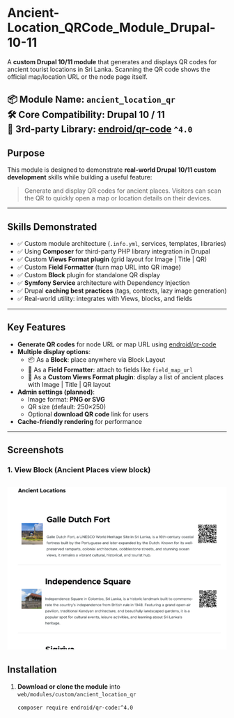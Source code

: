 # Ancient-Location_QRCode_Module_Drupal-10-11

A **custom Drupal 10/11 module** that generates and displays QR codes for ancient tourist locations in Sri Lanka. Scanning the QR code shows the official map/location URL or the node page itself.  

📦 **Module Name:** `ancient_location_qr`  
🛠️ **Core Compatibility:** Drupal 10 / 11  
🔗 **3rd-party Library:** [endroid/qr-code](https://github.com/endroid/qr-code) `^4.0`  
---
## **Purpose**

This module is designed to demonstrate **real-world Drupal 10/11 custom development** skills while building a useful feature:  
> Generate and display QR codes for ancient places. Visitors can scan the QR to quickly open a map or location details on their devices.
---
## **Skills Demonstrated**

- ✅ Custom module architecture (`.info.yml`, services, templates, libraries)  
- ✅ Using **Composer** for third-party PHP library integration in Drupal  
- ✅ Custom **Views Format plugin** (grid layout for Image | Title | QR)  
- ✅ Custom **Field Formatter** (turn map URL into QR image)  
- ✅ Custom **Block** plugin for standalone QR display  
- ✅ **Symfony Service** architecture with Dependency Injection  
- ✅ Drupal **caching best practices** (tags, contexts, lazy image generation)  
- ✅ Real-world utility: integrates with Views, blocks, and fields  
---
## **Key Features**

- **Generate QR codes** for node URL or map URL using [endroid/qr-code](https://github.com/endroid/qr-code)
- **Multiple display options**:
  - 📦 As a **Block**: place anywhere via Block Layout
  - 🎨 As a **Field Formatter**: attach to fields like `field_map_url`
  - 📐 As a **Custom Views Format plugin**: display a list of ancient places with Image | Title | QR layout
- **Admin settings (planned)**:
  - Image format: **PNG or SVG**
  - QR size (default: 250×250)
  - Optional **download QR code** link for users
- **Cache-friendly rendering** for performance
---
## **Screenshots**

### 1. View Block (Ancient Places view block)
![View Block](screenshots/qrcode_1.png)
---
## **Installation**

1. **Download or clone the module** into `web/modules/custom/ancient_location_qr`
   ```bash
   composer require endroid/qr-code:^4.0
